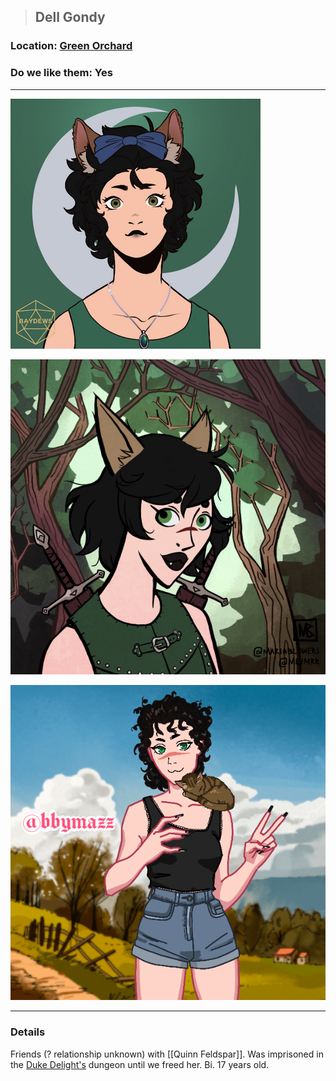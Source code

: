 >##  Dell Gondy

### Location: [Green Orchard](../../Locations/Green%20Orchard.md)

### Do we like them: Yes

***

![dell gondy](../../../Templates/images/npc-dell-gondy.png "catgirl")

![dell gondy 2](../../../Templates/images/npc-dell-gondy-2.png "catgirl 2.0")

![dell gondy 3](../../../Templates/images/npc-dell-gondy-3.png "yassified")

***

### Details

Friends (? relationship unknown) with [[Quinn Feldspar]]. Was imprisoned in the [Duke Delight's](Duke%20Delight.md) dungeon until we freed her. Bi. 17 years old.